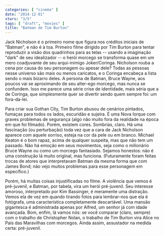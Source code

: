 ```yaml
---
categories: [ "cinema" ]
date: "2014-12-01"
stars: "3/5"
tags: [ "draft", "movies" ]
title: "Batman de Tim Burton"
---
```

Jack Nicholson é o primeiro nome que figura nos créditos iniciais de "Batman", e não é à toa. Primeiro filme dirigido por Tim Burton para tentar reproduzir a visão dos quadrinhos para as telas -- usando a imaginação "dark" de seu idealizador -- o herói morcego se transforma quase em um mero coadjuvante de seu arqui-inimigo Joker/Coringa. Nicholson rouba a cena por causa do seu personagem ou apesar dele? Todas as pessoas nesse universo são mais ou menos caricatos, e o Coringa encabeça a lista sendo o mais bizarro deles. A persona de Batman, Bruce Wayne, aos poucos vai se aproximando de seu alter-ego morcego, mas nunca se confundem. Isso me parece uma série crise de identidade, mais séria que a de Coringa, que simplesmente quer se divertir sendo quem sempre foi: um fora-da-lei.

Para criar sua Gothan City, Tim Burton abusou de cenários pintados, fumaças para todos os lados, escuridão e sujeira. É uma Nova Iorque com graves problemas de segurança (algo não muito fora da realidade na época em que foi filmado). Porém, existem cores. Sombrias, claro. Há uma fascinação (ou perturbação) toda vez que a cara de Jack Nicholson aparece com aquele sorriso, esteja na cor da pele ou em branco. Michael Keaton é o bom rapaz, acima de qualquer suspeita, mas que não tem um passado. Não há emoção em seus movimentos, seja como o milionário Bruce Wayne ou como um morcego fantasiado. Sejamos honestos: não é uma construção lá muito original, mas funciona. (Futuramente foram feitas trocas de atores que interpretavam Batman da mesma forma que com James Bond; não vejo muitos problemas para esse personagem em específico.)

Porém, há muitas coisas injustificadas no filme. A violência que vemos é pré-juvenil, e Batman, por tabela, vira um herói pré-juvenil. Seu interesse amoroso, interpretado por Kim Bassinger, é meramente uma distração. Vemos ela de vez em quando tirando fotos para lembrar-nos que ela é fotógrafa, uma característica completamente descartável. Uma mansão gigantesca é administrada apenas por Alfred, um senhor já com idade avançada. Bom, enfim, lá vamos nós: se você comparar (claro, sempre) com o trabalho de Christopher Nolan, o trabalho de Tim Burton vira Alice no País das Maravilhas com morcegos. Ainda assim, assustador na medida certa: pré-juvenil.

